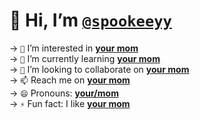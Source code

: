 # 👋 Hi, I’m [`@spookeeyy`](https://github.com/spookeeyy)
→ `👀` I’m interested in **[your mom](https://s.yimg.com/ny/api/res/1.2/v0Fh1cQBrw4CiDCe9V4CVg--/YXBwaWQ9aGlnaGxhbmRlcjt3PTY0MDtoPTM2MA--/https://media.zenfs.com/en/people_218/a5e4b775813d0430b0bc1832d7e07ebb)**\
→ `🌱` I’m currently learning **[your mom](https://s.yimg.com/ny/api/res/1.2/v0Fh1cQBrw4CiDCe9V4CVg--/YXBwaWQ9aGlnaGxhbmRlcjt3PTY0MDtoPTM2MA--/https://media.zenfs.com/en/people_218/a5e4b775813d0430b0bc1832d7e07ebb)**\
→ `💞️` I’m looking to collaborate on **[your mom](https://s.yimg.com/ny/api/res/1.2/v0Fh1cQBrw4CiDCe9V4CVg--/YXBwaWQ9aGlnaGxhbmRlcjt3PTY0MDtoPTM2MA--/https://media.zenfs.com/en/people_218/a5e4b775813d0430b0bc1832d7e07ebb)**\
→ `📫` Reach me on **[your mom](https://s.yimg.com/ny/api/res/1.2/v0Fh1cQBrw4CiDCe9V4CVg--/YXBwaWQ9aGlnaGxhbmRlcjt3PTY0MDtoPTM2MA--/https://media.zenfs.com/en/people_218/a5e4b775813d0430b0bc1832d7e07ebb)**\
→ `😄` Pronouns: **[your/mom](https://s.yimg.com/ny/api/res/1.2/v0Fh1cQBrw4CiDCe9V4CVg--/YXBwaWQ9aGlnaGxhbmRlcjt3PTY0MDtoPTM2MA--/https://media.zenfs.com/en/people_218/a5e4b775813d0430b0bc1832d7e07ebb)**\
→ `⚡` Fun fact: I like **[your mom](https://s.yimg.com/ny/api/res/1.2/v0Fh1cQBrw4CiDCe9V4CVg--/YXBwaWQ9aGlnaGxhbmRlcjt3PTY0MDtoPTM2MA--/https://media.zenfs.com/en/people_218/a5e4b775813d0430b0bc1832d7e07ebb)**
